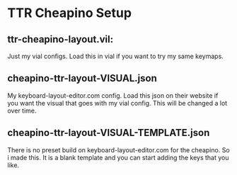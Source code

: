 # TTR Cheapino Setup

## ttr-cheapino-layout.vil:
Just my vial configs. Load this in vial if you want to try my same keymaps.
[](https://raw.githubusercontent.com/TheTechRun/Cheapino-Configs/main/Extra/cheapino-ttr-vial.png)

## cheapino-ttr-layout-VISUAL.json
My keyboard-layout-editor.com config. Load this json on their website if you want the visual that goes with my vial config. This will be changed a lot over time. 
[](https://raw.githubusercontent.com/TheTechRun/Cheapino-Configs/main/Extra/cheapino-ttr.png)

## cheapino-ttr-layout-VISUAL-TEMPLATE.json
There is no preset build on keyboard-layout-editor.com for the cheapino. So i made this. It is a blank template and you can start adding the keys that you like. 
[](https://raw.githubusercontent.com/TheTechRun/Cheapino-Configs/main/Extra/cheapino-ttr-VISUAL-TEMPLATE.png)
